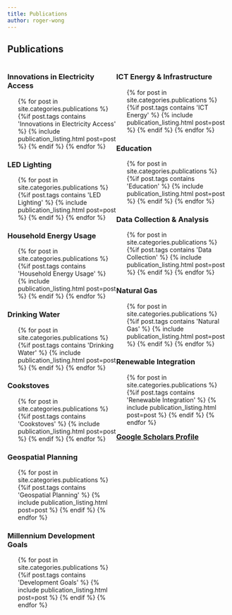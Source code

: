 ```yaml
---
title: Publications
author: roger-wong
---
```


<div>
  <h2 id="products__tools">Publications</h2>

  <div class="span4" style="float:left; margin:0; width:49%;">
    <h3>Innovations in Electricity Access</h3>
    <ul class="post-list" style="list-style-type:none">
      {% for post in site.categories.publications %}
	      {%if post.tags contains 'Innovations in Electricity Access' %}
	        {% include publication_listing.html post=post %}
	      {% endif %}
      {% endfor %}
    </ul>
    <h3>LED Lighting</h3>
    <ul class="post-list" style="list-style-type:none">
      {% for post in site.categories.publications %}
	      {%if post.tags contains 'LED Lighting' %}
	        {% include publication_listing.html post=post %}
	      {% endif %}
      {% endfor %}
    </ul>
    <h3>Household Energy Usage</h3>
    <ul class="post-list" style="list-style-type:none">
      {% for post in site.categories.publications %}
        {%if post.tags contains 'Household Energy Usage' %}
          {% include publication_listing.html post=post %}
        {% endif %}
      {% endfor %}
    </ul>
    <h3>Drinking Water</h3>
    <ul class="post-list" style="list-style-type:none">
      {% for post in site.categories.publications %}
        {%if post.tags contains 'Drinking Water' %}
          {% include publication_listing.html post=post %}
        {% endif %}
      {% endfor %}
    </ul>
    <h3>Cookstoves</h3>
    <ul class="post-list" style="list-style-type:none">
      {% for post in site.categories.publications %}
        {%if post.tags contains 'Cookstoves' %}
          {% include publication_listing.html post=post %}
        {% endif %}
      {% endfor %}
    </ul>
    <h3>Geospatial Planning</h3>
    <ul class="post-list" style="list-style-type:none">
      {% for post in site.categories.publications %}
        {%if post.tags contains 'Geospatial Planning' %}
          {% include publication_listing.html post=post %}
        {% endif %}
      {% endfor %}
    </ul>
    <h3>Millennium Development Goals</h3>
    <ul class="post-list" style="list-style-type:none">
      {% for post in site.categories.publications %}
	      {%if post.tags contains 'Development Goals' %}
	        {% include publication_listing.html post=post %}
	      {% endif %}
      {% endfor %}
    </ul>
  </div>

  <div class="span4"  style="float:left; margin:0; width:49%;">
    <h3>ICT Energy & Infrastructure</h3>
    <ul class="post-list" style="list-style-type:none">
      {% for post in site.categories.publications %}
	      {%if post.tags contains 'ICT Energy' %}
	        {% include publication_listing.html post=post %}
	      {% endif %}
      {% endfor %}
    </ul>
    <h3>Education</h3>
    <ul class="post-list" style="list-style-type:none">
      {% for post in site.categories.publications %}
        {%if post.tags contains 'Education' %}
          {% include publication_listing.html post=post %}
        {% endif %}
      {% endfor %}
    </ul>
    <h3>Data Collection & Analysis</h3>
    <ul class="post-list" style="list-style-type:none">
      {% for post in site.categories.publications %}
	      {%if post.tags contains 'Data Collection' %}
	        {% include publication_listing.html post=post %}
	      {% endif %}
      {% endfor %}
    </ul>
    <h3>Natural Gas</h3>
    <ul class="post-list" style="list-style-type:none">
      {% for post in site.categories.publications %}
        {%if post.tags contains 'Natural Gas' %}
          {% include publication_listing.html post=post %}
        {% endif %}
      {% endfor %}
    </ul>
    <h3>Renewable Integration</h3>
    <ul class="post-list" style="list-style-type:none">
      {% for post in site.categories.publications %}
        {%if post.tags contains 'Renewable Integration' %}
          {% include publication_listing.html post=post %}
        {% endif %}
      {% endfor %}
    </ul>
  </div>

  <h3><a href="https://scholar.google.com/citations?hl=en&user=yIectxQAAAAJ">Google Scholars Profile</a></h3>

</div>
